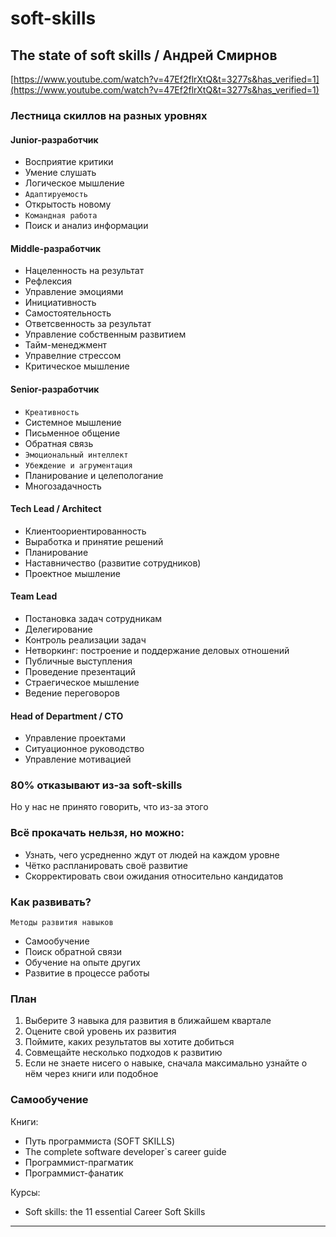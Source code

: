 # soft-skills

## The state of soft skills / Андрей Смирнов

[https://www.youtube.com/watch?v=47Ef2flrXtQ&t=3277s&has_verified=1](https://www.youtube.com/watch?v=47Ef2flrXtQ&t=3277s&has_verified=1)

### Лестница скиллов на разных уровнях

#### Junior-разработчик

- Восприятие критики
- Умение слушать
- Логическое мышление
- `Адаптируемость`
- Открытость новому
- `Командная работа`
- Поиск и анализ информации

#### Middle-разработчик

- Нацеленность на результат
- Рефлексия
- Управление эмоциями
- Инициативность
- Самостоятельность
- Ответсвенность за результат
- Управление собственным развитием
- Тайм-менеджмент
- Управелние стрессом
- Критическое мышление

#### Senior-разработчик

- `Креативность`
- Системное мышление
- Письменное общение
- Обратная связь
- `Эмоциональный интеллект`
- `Убеждение и агрументация`
- Планирование и целепологание
- Многозадачность

#### Tech Lead / Architect

- Клиентоориентированность
- Выработка и принятие решений
- Планирование
- Наставничество (развитие сотрудников)
- Проектное мышление

#### Team Lead

- Постановка задач сотрудникам
- Делегирование
- Контроль реализации задач
- Нетворкинг: построение и поддержание деловых отношений
- Публичные выступления
- Проведение презентаций
- Страегическое мышление
- Ведение переговоров

#### Head of Department / CTO

- Управление проектами
- Ситуационное руководство
- Управление мотивацией

### 80% отказывают из-за soft-skills

Но у нас не принято говорить, что из-за этого

### Всё прокачать нельзя, но можно:

- Узнать, чего усредненно ждут от людей на каждом уровне
- Чётко распланировать своё развитие
- Скорректировать свои ожидания относительно кандидатов

### Как развивать?

`Методы развития навыков`

- Самообучение
- Поиск обратной связи
- Обучение на опыте других
- Развитие в процессе работы

### План

1. Выберите 3 навыка для развития в ближайшем квартале
2. Оцените свой уровень их развития
3. Поймите, каких результатов вы хотите добиться
4. Совмещайте несколько подходов к развитию
5. Если не знаете нисего о навыке, сначала максимально узнайте о нём через книги или подобное

### Самообучение

Книги:

- Путь программиста (SOFT SKILLS)
- The complete software developer`s career guide
- Программист-прагматик
- Программист-фанатик

Курсы:

- Soft skills: the 11 essential Career Soft Skills

---
